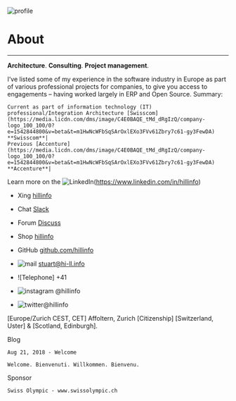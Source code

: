 ![profile](https://lh6.googleusercontent.com/uqw176ozxtR99m-F1rEVEHNjafuDEljhkC0ctusjlGvHogTRU0hawpey4Bs=w40)
# About
------------------------------------------------------------
**Architecture**. **Consulting**. **Project management**.

I’ve listed some of my experience in the software industry in Europe as part of various professional projects for companies, to give you access to engagements – having worked largely in ERP and Open Source.
Summary:

    Current as part of information technology (IT) professional/Integration Architecture [Swisscom](https://media.licdn.com/dms/image/C4E0BAQE_tMd_dRgIzQ/company-logo_100_100/0?e=1542844800&v=beta&t=m1HwNcWFbSqSArOxlEXo3FVv61Zbry7c61-gy3FewDA) **Swisscom**|
    Previous [Accenture](https://media.licdn.com/dms/image/C4E0BAQE_tMd_dRgIzQ/company-logo_100_100/0?e=1542844800&v=beta&t=m1HwNcWFbSqSArOxlEXo3FVv61Zbry7c61-gy3FewDA) **Accenture**|

Learn more on the ![LinkedIn](https://lh5.googleusercontent.com/-bTfap3my7W4NXJgh20bQin-Q3W1PGUS-xuw5B3PuuRjoG5Ov8khzqiSfvs=w50)(https://www.linkedin.com/in/hillinfo) 

- Xing [hillinfo](https://lh3.googleusercontent.com/P1KsEu_g3n7YaeQNOUnu2t8RS5_4nrTHdt_PSik5GhPSCIivD1DbeLnAnY8=w50)
- Chat [Slack](http://hi-llinfo.slack.com)
- Forum [Discuss](http://discuss.hillinfo.io)
- Shop [hillinfo](https://hillinfo.myshopify.com/products/hillinfo-shirt)
- GitHub [github.com/hillinfo](https://hillinfo.github.io/hillinfo/)

- ![mail](https://lh6.googleusercontent.com/Qhi7XFcsQ_j4x8V_HaOdsyESNTDSYk5QaAxXGB4tzHGkV8hjBnW5ik63miQ=w50) stuart@hi-ll.info
- ![Telephone] +41 
- ![instagram](https://lh5.googleusercontent.com/n777S_0bN5E_hMmetDXC2vgMCEe1Y-fE0-xmmxUIr2noRm_YjkHLwjYWv-I=w50) @hillinfo
- ![twitter](https://lh5.googleusercontent.com/a22yI-6dVlUoNbGd1_PYNa9lvKpaYWYD_AxYHaE5W7Ry1nnXi4L9ldV6qk8=w50)@hillinfo

[Europe/Zurich CEST, CET] Affoltern, Zurich [Citizenship] [Switzerland, Uster] & [Scotland, Edinburgh].

Blog

    Aug 21, 2018 - Welcome
    
    Welcome. Bienvenuti. Willkommen. Bienvenu.

Sponsor

    Swiss Olympic - www.swissolympic.ch
